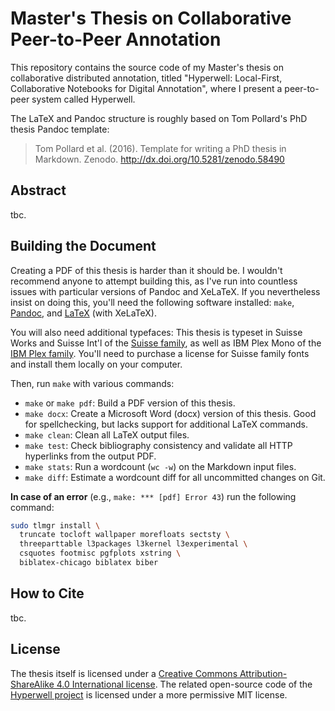 # Master's Thesis on Collaborative Peer-to-Peer Annotation

This repository contains the source code of my Master's thesis on collaborative distributed annotation, titled "Hyperwell: Local-First, Collaborative Notebooks for Digital Annotation", where I present a peer-to-peer system called Hyperwell.

The LaTeX and Pandoc structure is roughly based on Tom Pollard's PhD thesis Pandoc template:

> Tom Pollard et al. (2016). Template for writing a PhD thesis in Markdown. Zenodo. http://dx.doi.org/10.5281/zenodo.58490

## Abstract

tbc.

## Building the Document

Creating a PDF of this thesis is harder than it should be. I wouldn't recommend anyone to attempt building this, as I've run into countless issues with particular versions of Pandoc and XeLaTeX. If you nevertheless insist on doing this, you'll need the following software installed: `make`, [Pandoc](https://pandoc.org/), and [LaTeX](https://tug.org/mactex/) (with XeLaTeX).

You will also need additional typefaces: This thesis is typeset in Suisse Works and Suisse Int'l of the [Suisse family](https://www.swisstypefaces.com/fonts/suisse/), as well as IBM Plex Mono of the [IBM Plex family](https://github.com/IBM/plex). You'll need to purchase a license for Suisse family fonts and install them locally on your computer.

Then, run `make` with various commands:

* `make` or `make pdf`: Build a PDF version of this thesis.
* `make docx`: Create a Microsoft Word (docx) version of this thesis. Good for spellchecking, but lacks support for additional LaTeX commands.
* `make clean`: Clean all LaTeX output files.
* `make test`: Check bibliography consistency and validate all HTTP hyperlinks from the output PDF.
* `make stats`: Run a wordcount (`wc -w`) on the Markdown input files.
* `make diff`: Estimate a wordcount diff for all uncommitted changes on Git.
 
**In case of an error** (e.g., `make: *** [pdf] Error 43`) run the following command: 
```bash
sudo tlmgr install \
  truncate tocloft wallpaper morefloats sectsty \
  threeparttable l3packages l3kernel l3experimental \
  csquotes footmisc pgfplots xstring \
  biblatex-chicago biblatex biber
```

## How to Cite

tbc.

## License

The thesis itself is licensed under a [Creative Commons Attribution-ShareAlike 4.0 International license](https://creativecommons.org/licenses/by-sa/4.0/). The related open-source code of the [Hyperwell project](https://github.com/hyperwell) is licensed under a more permissive MIT license.
